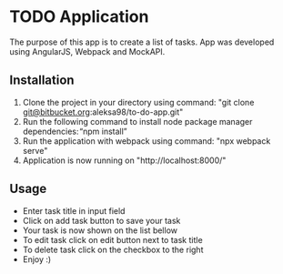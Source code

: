 # TODO Application #

The purpose of this app is to create a list of tasks. App was developed using AngularJS, Webpack and MockAPI.

## Installation ##

1. Clone the project in your directory using command: "git clone git@bitbucket.org:aleksa98/to-do-app.git"
2. Run the following command to install node package manager dependencies: “npm install”
3. Run the application with webpack using command: "npx webpack serve"
4. Application is now running on "http://localhost:8000/"

## Usage ##
- Enter task title in input field
- Click on add task button to save your task
- Your task is now shown on the list bellow
- To edit task click on edit button next to task title
- To delete task click on the checkbox to the right
- Enjoy :)